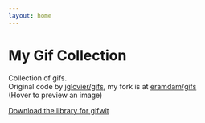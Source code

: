 ```yaml
---
layout: home
---
```


# My Gif Collection

<p>Collection of gifs. <br>Original code by <a href="https://github.com/jglovier/gifs/">jglovier/gifs</a>, my fork is at <a href="https://github.com/eramdam/gifs/">eramdam/gifs</a> <br> (Hover to preview an image)</p>
<p><a href="library.gifwit">Download the library for gifwit</a></p>